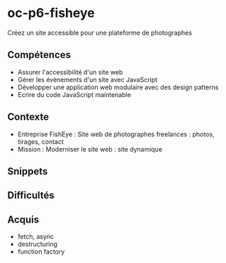 # oc-p6-fisheye
Créez un site accessible pour une plateforme de photographes

## Compétences
- Assurer l'accessibilité d'un site web
- Gérer les évènements d'un site avec JavaScript
- Développer une application web modulaire avec des design patterns
- Ecrire du code JavaScript maintenable

## Contexte
- Entreprise FishEye : Site web de photographes freelances : photos, tirages, contact
- Mission : Moderniser le site web : site dynamique

## Snippets

## Difficultés

## Acquis
- fetch, async
- destructuring
- function factory